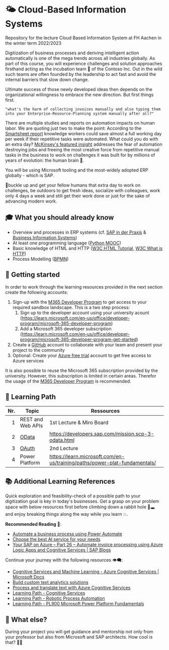# 🌤️ Cloud-Based Information Systems

Repository for the lecture Cloud Based Information System at FH Aachen in the winter term 2022/2023

Digitization of business processes and deriving intelligent action automatically is
one of the mega trends across all industries globally. As part of this course,
you will experience challenges and solution approaches firsthand acting as the
incubation team 🐣 of the Contoso Inc. Out in the wild such teams are often
founded by the leadership to act fast and avoid the internal barriers that slow down change.

Ultimate success of those newly developed ideas then depends on the
organizational willingness to embrace the new direction. But first things first.

`"what's the harm of collecting invoices manually and also typing them into your Enterprise-Resource-Planning system manually after all?"`

There are multiple studies and reports on automation impacts on human labor.
We are quoting just two to make the point: According to the
[Smartsheet report](https://www.smartsheet.com/content-center/product-news/automation/workers-waste-quarter-work-week-manual-repetitive-tasks)
knowledge workers could save almost a full working day per week if their
repetitive tasks were automated. What could you do with an extra day?
[McKinsey's featured insight](https://www.mckinsey.com/featured-insights/artificial-intelligence/five-fifty-fear-fear-not)
addresses the fear of automation destroying jobs and freeing the most creative
force from repetitive manual tasks in the business to work on challenges it
was built for by millions of years of evolution: the human brain 🧠.

You will be using Microsoft tooling and the most-widely adopted ERP globally - which is SAP.

💺buckle up and get your fellow humans that extra day to work on challenges, be
outdoors to get fresh ideas, socialize with colleagues, work only 4 days a
week and still get their work done or just for the sake of advancing modern work.

## 🎓 What you should already know

- Overview and processes in ERP systems (cf. [SAP in der Praxis](https://drumm.sh/sap) & [Business Information Systems](https://drumm.sh/bis))
- At least one programming language ([Python MOOC](https://open.sap.com/courses/python1))
- Basic knowledge of HTML and HTTP ([W3C HTML Tutorial](https://www.w3schools.com/html/default.asp), [W3C What is HTTP](https://www.w3schools.com/whatis/whatis_http.asp))
- Process Modelling ([BPMN](https://drumm.sh/is))

## 🚀 Getting started

In order to work through the learning resources provided in the next section create the following accounts:

1. Sign-up with the [M365 Developer Program](https://developer.microsoft.com/microsoft-365/dev-program) to get 
access to your required sandbox landscape. This is a two step process:
    1. Sign up to the developer account using your university acount (https://learn.microsoft.com/en-us/office/developer-program/microsoft-365-developer-program)
    1. Add a Microsoft 365 developer subscription (https://learn.microsoft.com/en-us/office/developer-program/microsoft-365-developer-program-get-started)
1. Create a [GitHub](https://github.com/) account to collaborate with your team and present your project to the community
1. Optional: Create your [Azure free trial](https://azure.microsoft.com/free/) account to get free access to Azure services

It is also possible to reuse the Microsoft 365 subscription provided by the university.
However, this subscription is limited in certain areas. Therefor the usage of the
[M365 Developer Program](https://developer.microsoft.com/microsoft-365/dev-program) is recommended.

## 🧭 Learning Path

| Nr. | Topic                      | Ressources                                          |
| --: | -------------------------- | --------------------------------------------------- |
|   1 | REST and Web APIs          | 1st Lecture & Miro Board                            |
|   2 | [OData](lectures/odata.md) | https://developers.sap.com/mission.scp-3-odata.html |
|   3 | [OAuth](lectures/oauth.md) | 2nd Lecture                                         |
|   4 | Power Platform             | https://learn.microsoft.com/en-us/training/paths/power-plat-fundamentals/ |

## 📚 Additional Learning References

Quick exploration and feasibility-check of a possible path to your digitization goal is key in today's businesses. Get a grasp on your problem space with below resources first before climbing down a rabbit hole 🐇🕳️ and enjoy breaking things along the way while you learn 💥.

**Recommended Reading 📖**:

- [Automate a business process using Power Automate](https://docs.microsoft.com/learn/paths/automate-process-power-automate/)
- [Choose the best AI service for your needs](https://docs.microsoft.com/learn/modules/ai-machine-learning-fundamentals/)
- [Your SAP on Azure – Part 26 – Automate invoice processing using Azure Logic Apps and Cognitive Services | SAP Blogs](https://blogs.sap.com/2021/02/03/your-sap-on-azure-part-26-automate-invoice-processing-using-azure-logic-apps-and-cognitive-services/)

Continue your journey with the following resources 👁️‍🗨️:

- [Cognitive Services and Machine Learning - Azure Cognitive Services | Microsoft Docs](https://docs.microsoft.com/azure/cognitive-services/cognitive-services-and-machine-learning)
- [Build custom text analytics solutions](https://docs.microsoft.com/learn/paths/build-custom-text-analytics/)
- [Process and translate text with Azure Cognitive Services](https://docs.microsoft.com/learn/paths/process-translate-text-azure-cognitive-services/)
- [Learning Path - Cognitive Services](https://docs.microsoft.com/learn/browse/?terms=Cognitive%20Service)
- [Learning Path - Robotic Process Automation](https://docs.microsoft.com/learn/browse/?terms=RPA)
- [Learning Path - PL900 Microsoft Power Platform Fundamentals](https://docs.microsoft.com/learn/paths/power-plat-fundamentals/)

## 🤔 What else?

During your project you will get guidance and mentorship not only from your
professor but also from Microsoft and SAP architects. How cool is that? 🤯😵
